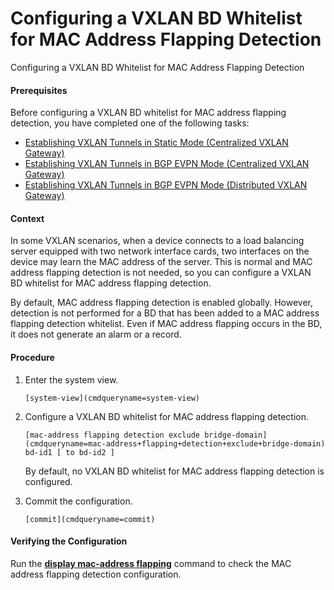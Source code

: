 Configuring a VXLAN BD Whitelist for MAC Address Flapping Detection
===================================================================

Configuring a VXLAN BD Whitelist for MAC Address Flapping Detection

#### Prerequisites

Before configuring a VXLAN BD whitelist for MAC address flapping detection, you have completed one of the following tasks:

* [Establishing VXLAN Tunnels in Static Mode (Centralized VXLAN Gateway)](dc_vrp_vxlan_cfg_1039.html)
* [Establishing VXLAN Tunnels in BGP EVPN Mode (Centralized VXLAN Gateway)](dc_vrp_vxlan_cfg_1072.html)
* [Establishing VXLAN Tunnels in BGP EVPN Mode (Distributed VXLAN Gateway)](dc_vrp_vxlan_cfg_1066.html)


#### Context

In some VXLAN scenarios, when a device connects to a load balancing server equipped with two network interface cards, two interfaces on the device may learn the MAC address of the server. This is normal and MAC address flapping detection is not needed, so you can configure a VXLAN BD whitelist for MAC address flapping detection.

By default, MAC address flapping detection is enabled globally. However, detection is not performed for a BD that has been added to a MAC address flapping detection whitelist. Even if MAC address flapping occurs in the BD, it does not generate an alarm or a record.


#### Procedure

1. Enter the system view.
   
   
   ```
   [system-view](cmdqueryname=system-view)
   ```
2. Configure a VXLAN BD whitelist for MAC address flapping detection.
   
   
   ```
   [mac-address flapping detection exclude bridge-domain](cmdqueryname=mac-address+flapping+detection+exclude+bridge-domain) bd-id1 [ to bd-id2 ]
   ```
   
   By default, no VXLAN BD whitelist for MAC address flapping detection is configured.
3. Commit the configuration.
   
   
   ```
   [commit](cmdqueryname=commit)
   ```

#### Verifying the Configuration

Run the [**display mac-address flapping**](cmdqueryname=display+mac-address+flapping) command to check the MAC address flapping detection configuration.